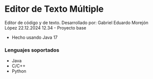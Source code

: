# Editor de Texto Múltiple
Editor de código y de texto.
Desarrollado por: Gabriel Eduardo Morejón López
22.12.2024 12.34 - Proyecto base

- Hecho usando Java 17

### Lenguajes soportados
- Java
- C/C++
- Python